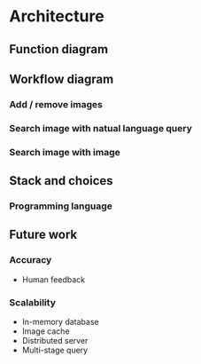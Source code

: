 # Architecture

## Function diagram

## Workflow diagram

### Add / remove images

### Search image with natual language query

### Search image with image


## Stack and choices

### Programming language

## Future work

### Accuracy
* Human feedback

### Scalability
* In-memory database
* Image cache
* Distributed server
* Multi-stage query
